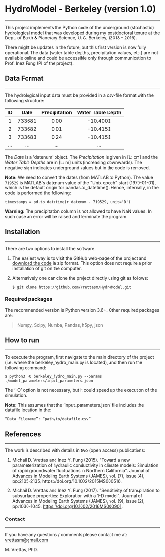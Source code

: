 # HydroModel - Berkeley (version 1.0)
---

This project implements the Python code of the underground (stochastic)
hydrological model that was developed during my postdoctoral tenure at
the Dept. of Earth & Planetary Science, U. C. Berkeley, (2013 - 2016).

There might be updates in the future, but this first version is now fully
operational. The data (water table depths, precipitation values, etc.) are
not available online and could be accessible only through communication
to Prof. Inez Fung (PI of the project).

## Data Format
---

The hydrological input data must be provided in a csv-file format with the
following structure:

|   ID  |  Date  |  Precipitation  |  Water Table Depth  |
| :---: | :----: | :-------------: | :-----------------: |
| 1     | 733681 |          0.00   |            -10.4001 |
| 2     | 733682 |          0.01   |            -10.4151 |
| 3     | 733683 |          0.24   |            -10.4151 |
| ...   |  ...   |    ...          |               ...   |

The *Date* is a 'datenum' object. The *Precipitation* is given in [L: cm] and the
*Water Table Depths* are in [L: m] units (increasing downwards). The negative sign
indicates underground values but in the code is removed.

**Note:**
    We need to convert the dates (from MATLAB to Python). The value `719529` is
    MATLAB's datenum value of the "Unix epoch" start (1970-01-01), which is the
    default origin for pandas.to_datetime(). Hence, internally, in the code is
    performed the following:

    timestamps = pd.to_datetime(r_datenum - 719529, unit='D')

**Warning:**
   The precipitation column is not allowed to have NaN values. In such case an
   error will be raised and terminate the program.

## Installation
---

There are two options to install the software.

1. The easiest way is to visit the GitHub web-page of the project and
[download the code](https://github.com/vrettasm/HydroModel/archive/master.zip)
in zip format. This option does not require a prior installation of git
on the computer.

2. Alternatively one can clone the project directly using git as follows:

    `$ git clone https://github.com/vrettasm/HydroModel.git`

### Required packages

The recommended version is Python version 3.6+.
Other required packages are:

>
> Numpy, Scipy, Numba, Pandas, h5py, json
>

## How to run
---

To execute the program, first navigate to the main directory of the project
(i.e. where the berkeley_hydro_main.py is located), and then run the following
command:

    $ python3 -O berkeley_hydro_main.py --params ./model_parameters/input_parameters.json

The ‘-O’ option is not necessary, but it could speed up the execution of the simulation.

**Note:**
This assumes that the ‘input_parameters.json’ file includes the datafile location in the:

    “Data_Filename”: “path/to/datafile.csv”

## References
---

The work is described with details in two (open access) publications:

1. Michail D. Vrettas and Inez Y. Fung (2015). "Toward a new parameterization
of hydraulic conductivity in climate models: Simulation of rapid groundwater
fluctuations in Northern California". Journal of Advances in Modeling Earth
Systems (JAMES), vol. (7), issue (4), pp:2105-2135,
https://doi.org/10.1002/2015MS000516.

2. Michail D. Vrettas and Inez Y. Fung (2017). "Sensitivity of transpiration
to subsurface properties: Exploration with a 1-D model". Journal of Advances
in Modeling Earth Systems (JAMES), vol. (9), issue (2), pp:1030-1045.
https://doi.org/10.1002/2016MS000901.

### Contact
---

If you have any questions / comments please contact me at: vrettasm@gmail.com

M. Vrettas, PhD.

